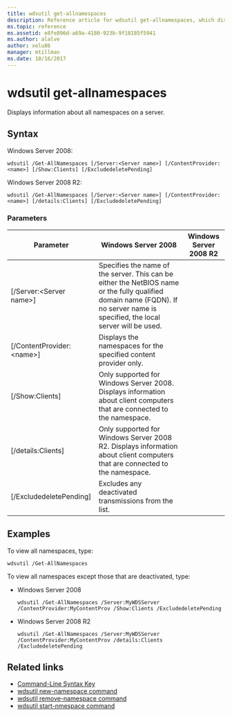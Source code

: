 ```yaml
---
title: wdsutil get-allnamespaces
description: Reference article for wdsutil get-allnamespaces, which displays information about all namespaces on a server.
ms.topic: reference
ms.assetid: e8fe896d-a69a-4180-923b-9f18185f5941
ms.author: alalve
author: xelu86
manager: mtillman
ms.date: 10/16/2017
---
```


# wdsutil get-allnamespaces



Displays information about all namespaces on a server.

## Syntax

Windows Server 2008:

```
wdsutil /Get-AllNamespaces [/Server:<Server name>] [/ContentProvider:<name>] [/Show:Clients] [/ExcludedeletePending]
```

Windows Server 2008 R2:

```
wdsutil /Get-AllNamespaces [/Server:<Server name>] [/ContentProvider:<name>] [/details:Clients] [/ExcludedeletePending]
```

### Parameters

|         Parameter         |                                                                               Windows Server 2008                                                                               | Windows Server 2008 R2 |
|---------------------------|---------------------------------------------------------------------------------------------------------------------------------------------------------------------------------|------------------------|
|  [/Server:\<Server name\>]  | Specifies the name of the server. This can be either the NetBIOS name or the fully qualified domain name (FQDN). If no server name is specified, the local server will be used. |                        |
| [/ContentProvider:\<name\>] |                                                        Displays the namespaces for the specified content provider only.                                                         |                        |
|      [/Show:Clients]      |                            Only supported for Windows Server 2008. Displays information about client computers that are connected to the namespace.                             |                        |
|    [/details:Clients]     |                           Only supported for Windows Server 2008 R2. Displays information about client computers that are connected to the namespace.                           |                        |
|  [/ExcludedeletePending]  |                                                              Excludes any deactivated transmissions from the list.                                                              |                        |

## Examples
To view all namespaces, type:
```
wdsutil /Get-AllNamespaces
```
To view all namespaces except those that are deactivated, type:
- Windows Server 2008
  ```
  wdsutil /Get-AllNamespaces /Server:MyWDSServer /ContentProvider:MyContentProv /Show:Clients /ExcludedeletePending
  ```
- Windows Server 2008 R2
  ```
  wdsutil /Get-AllNamespaces /Server:MyWDSServer /ContentProvider:MyContentProv /details:Clients /ExcludedeletePending
  ```

## Related links
- [Command-Line Syntax Key](command-line-syntax-key.md)
- [wdsutil new-namespace command](wdsutil-new-namespace.md)
- [wdsutil remove-namespace command](wdsutil-remove-namespace.md)
- [wdsutil start-nmespace command](wdsutil-start-namespace.md)
